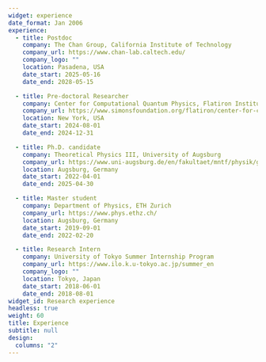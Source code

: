 ```yaml
---
widget: experience
date_format: Jan 2006
experience:
  - title: Postdoc
    company: The Chan Group, California Institute of Technology
    company_url: https://www.chan-lab.caltech.edu/
    company_logo: ""
    location: Pasadena, USA
    date_start: 2025-05-16
    date_end: 2028-05-15

  - title: Pre-doctoral Researcher
    company: Center for Computational Quantum Physics, Flatiron Institute
    company_url: https://www.simonsfoundation.org/flatiron/center-for-computational-quantum-physics/
    location: New York, USA
    date_start: 2024-08-01
    date_end: 2024-12-31

  - title: Ph.D. candidate
    company: Theoretical Physics III, University of Augsburg
    company_url: https://www.uni-augsburg.de/en/fakultaet/mntf/physik/groups/theo3/
    location: Augsburg, Germany
    date_start: 2022-04-01
    date_end: 2025-04-30

  - title: Master student
    company: Department of Physics, ETH Zurich
    company_url: https://www.phys.ethz.ch/
    location: Augsburg, Germany
    date_start: 2019-09-01
    date_end: 2022-02-20

  - title: Research Intern
    company: University of Tokyo Summer Internship Program
    company_url: https://www.ilo.k.u-tokyo.ac.jp/summer_en
    company_logo: ""
    location: Tokyo, Japan
    date_start: 2018-06-01
    date_end: 2018-08-01
widget_id: Research experience
headless: true
weight: 60
title: Experience
subtitle: null
design:
  columns: "2"
---
```

